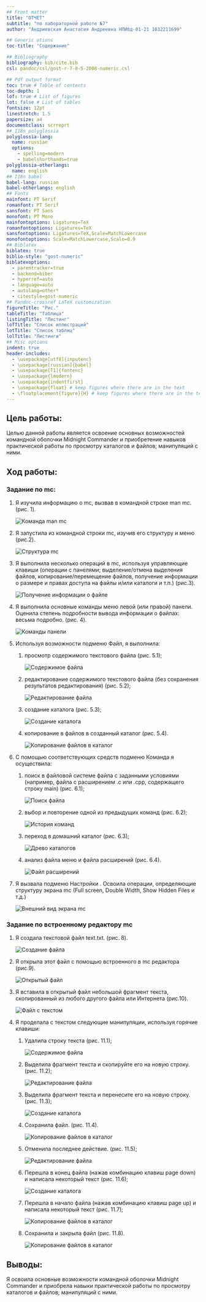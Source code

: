 ```yaml
---
## Front matter
title: "ОТЧЕТ"
subtitle: "по лабораторной работе №7"
author: "Андриевская Анастасия Андреевна НПИбд-01-21 1032211699"

## Generic otions
toc-title: "Содержание"

## Bibliography
bibliography: bib/cite.bib
csl: pandoc/csl/gost-r-7-0-5-2008-numeric.csl

## Pdf output format
toc: true # Table of contents
toc-depth: 1
lof: true # List of figures
lot: false # List of tables
fontsize: 12pt
linestretch: 1.5
papersize: a4
documentclass: scrreprt
## I18n polyglossia
polyglossia-lang:
  name: russian
  options:
	- spelling=modern
	- babelshorthands=true
polyglossia-otherlangs:
  name: english
## I18n babel
babel-lang: russian
babel-otherlangs: english
## Fonts
mainfont: PT Serif
romanfont: PT Serif
sansfont: PT Sans
monofont: PT Mono
mainfontoptions: Ligatures=TeX
romanfontoptions: Ligatures=TeX
sansfontoptions: Ligatures=TeX,Scale=MatchLowercase
monofontoptions: Scale=MatchLowercase,Scale=0.9
## Biblatex
biblatex: true
biblio-style: "gost-numeric"
biblatexoptions:
  - parentracker=true
  - backend=biber
  - hyperref=auto
  - language=auto
  - autolang=other*
  - citestyle=gost-numeric
## Pandoc-crossref LaTeX customization
figureTitle: "Рис."
tableTitle: "Таблица"
listingTitle: "Листинг"
lofTitle: "Список иллюстраций"
lotTitle: "Список таблиц"
lolTitle: "Листинги"
## Misc options
indent: true
header-includes:
  - \usepackage[utf8]{inputenc}
  - \usepackage[russian]{babel}
  - \usepackage[T1]{fontenc}
  - \usepackage{lmodern}
  - \usepackage{indentfirst}
  - \usepackage{float} # keep figures where there are in the text
  - \floatplacement{figure}{H} # keep figures where there are in the text
---
```



## **Цель работы:**
Целью данной работы является освоение основных возможностей командной оболочки Midnight Commander и приобретение навыков практической работы по просмотру каталогов и файлов; манипуляций
с ними.

## **Ход работы:**

### **Задание по mc:**
1.	Я изучила информацию о mc, вызвав в командной строке man mc. (рис. 1).

    ![Команда man mc](1.png)

2. Я запустила из командной строки mc, изучив его структуру и меню (рис.2). 
  
    ![Структура mc](2.png)

3. Я выполнила несколько операций в mc, используя управляющие клавиши (операции
с панелями; выделение/отмена выделения файлов, копирование/перемещение файлов, получение информации о размере и правах доступа на файлы и/или каталоги
и т.п.) (рис.3).   

    ![Получение информации о файле](3.png)
   
4. Я выполнила основные команды меню левой (или правой) панели. Оценила степень
подробности вывода информации о файлах: весьма подробно. (рис. 4).

    ![Команды панели](4.png)

5. Используя возможности подменю Файл, я выполнила:
   1. просмотр содержимого текстового файла (рис. 5.1);
   
        ![Содержимое файла](5.1.png)
    2. редактирование содержимого текстового файла (без сохранения результатов
редактирования) (рис. 5.2);

        ![Редактирование файла](5.2.png)
    3. создание каталога (рис. 5.3);
   
        ![Создание каталога](5.3.png)
    4. копирование в файлов в созданный каталог (рис. 5.4).
   
        ![Копирование файлов в каталог](5.4.png)
 

6. С помощью соответствующих средств подменю Команда я осуществила:
   1. поиск в файловой системе файла с заданными условиями (например, файла
с расширением .c или .cpp, содержащего строку main) (рис. 6.1);
   
        ![Поиск файла](6.1.png)
    2. выбор и повторение одной из предыдущих команд (рис. 6.2);

        ![История команд](6.2.png)
    3. переход в домашний каталог (рис. 6.3);
   
        ![Древо каталогов](6.3.png)
    4. анализ файла меню и файла расширений (рис. 6.4).
   
        ![Файл расширений](6.4.png)
    
7.	Я вызвала подменю Настройки . Освоила операции, определяющие структуру экрана mc
(Full screen, Double Width, Show Hidden Files и т.д.)

    ![Внешний вид экрана mc](7.png)

### **Задание по встроенному редактору mc**

1.	Я создала текстовой файл text.txt. (рис. 8).

    ![Создание файла](10.png)

2. Я открыла этот файл с помощью встроенного в mc редактора (рис.9). 
  
    ![Открытый файл](20.png)

3. Я вставила в открытый файл небольшой фрагмент текста, скопированный из любого
другого файла или Интернета (рис.10).   

    ![Файл с текстом](30.png)

4. Я проделала с текстом следующие манипуляции, используя горячие клавиши:
   1. Удалила строку текста (рис. 11.1);
   
        ![Содержимое файла](40.1.png)
    2. Выделила фрагмент текста и скопируйте его на новую строку. (рис. 11.2);

        ![Редактирование файла](40.2.png)
    3. Выделила фрагмент текста и перенесите его на новую строку. (рис. 11.3);
   
        ![Создание каталога](40.3.png)
    4. Сохранила файл. (рис. 11.4).
   
        ![Копирование файлов в каталог](40.4.png)
    5. Отменила последнее действие. (рис. 11.5);

        ![Редактирование файла](40.5.png)
    6. Перешла в конец файла (нажав комбинацию клавиш page down) и написала некоторый
текст (рис. 11.6);
   
        ![Создание каталога](40.6.png)
    7. Перешла в начало файла (нажав комбинацию клавиш page up) и написала некоторый
текст (рис. 11.7);
   
        ![Копирование файлов в каталог](40.7.png)
    8. Сохранила и закрыла файл (рис. 11.8).
   
        ![Копирование файлов в каталог](40.8.png)
 
 
## **Выводы:** 
Я освоила основные возможности командной оболочки Midnight Commander и приобрела навыки практической работы по просмотру каталогов и файлов; манипуляций
с ними.
